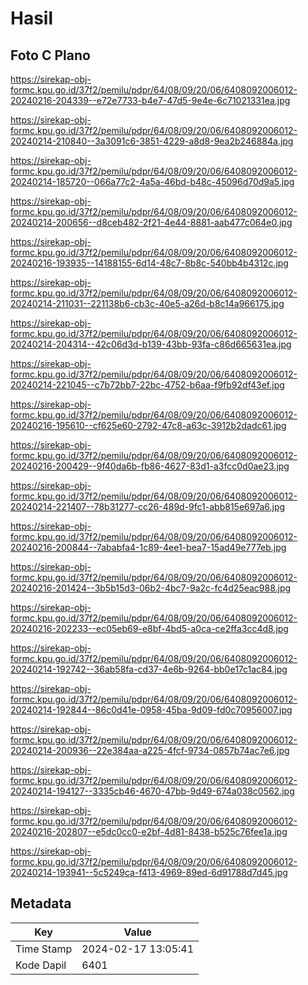 # Hasil

## Foto C Plano

https://sirekap-obj-formc.kpu.go.id/37f2/pemilu/pdpr/64/08/09/20/06/6408092006012-20240216-204339--e72e7733-b4e7-47d5-9e4e-6c71021331ea.jpg

https://sirekap-obj-formc.kpu.go.id/37f2/pemilu/pdpr/64/08/09/20/06/6408092006012-20240214-210840--3a3091c6-3851-4229-a8d8-9ea2b246884a.jpg

https://sirekap-obj-formc.kpu.go.id/37f2/pemilu/pdpr/64/08/09/20/06/6408092006012-20240214-185720--066a77c2-4a5a-46bd-b48c-45096d70d9a5.jpg

https://sirekap-obj-formc.kpu.go.id/37f2/pemilu/pdpr/64/08/09/20/06/6408092006012-20240214-200656--d8ceb482-2f21-4e44-8881-aab477c064e0.jpg

https://sirekap-obj-formc.kpu.go.id/37f2/pemilu/pdpr/64/08/09/20/06/6408092006012-20240216-193935--14188155-6d14-48c7-8b8c-540bb4b4312c.jpg

https://sirekap-obj-formc.kpu.go.id/37f2/pemilu/pdpr/64/08/09/20/06/6408092006012-20240214-211031--221138b6-cb3c-40e5-a26d-b8c14a966175.jpg

https://sirekap-obj-formc.kpu.go.id/37f2/pemilu/pdpr/64/08/09/20/06/6408092006012-20240214-204314--42c06d3d-b139-43bb-93fa-c86d665631ea.jpg

https://sirekap-obj-formc.kpu.go.id/37f2/pemilu/pdpr/64/08/09/20/06/6408092006012-20240214-221045--c7b72bb7-22bc-4752-b6aa-f9fb92df43ef.jpg

https://sirekap-obj-formc.kpu.go.id/37f2/pemilu/pdpr/64/08/09/20/06/6408092006012-20240216-195610--cf625e60-2792-47c8-a63c-3912b2dadc61.jpg

https://sirekap-obj-formc.kpu.go.id/37f2/pemilu/pdpr/64/08/09/20/06/6408092006012-20240216-200429--9f40da6b-fb86-4627-83d1-a3fcc0d0ae23.jpg

https://sirekap-obj-formc.kpu.go.id/37f2/pemilu/pdpr/64/08/09/20/06/6408092006012-20240214-221407--78b31277-cc26-489d-9fc1-abb815e697a6.jpg

https://sirekap-obj-formc.kpu.go.id/37f2/pemilu/pdpr/64/08/09/20/06/6408092006012-20240216-200844--7ababfa4-1c89-4ee1-bea7-15ad49e777eb.jpg

https://sirekap-obj-formc.kpu.go.id/37f2/pemilu/pdpr/64/08/09/20/06/6408092006012-20240216-201424--3b5b15d3-06b2-4bc7-9a2c-fc4d25eac988.jpg

https://sirekap-obj-formc.kpu.go.id/37f2/pemilu/pdpr/64/08/09/20/06/6408092006012-20240216-202233--ec05eb69-e8bf-4bd5-a0ca-ce2ffa3cc4d8.jpg

https://sirekap-obj-formc.kpu.go.id/37f2/pemilu/pdpr/64/08/09/20/06/6408092006012-20240214-192742--36ab58fa-cd37-4e6b-9264-bb0e17c1ac84.jpg

https://sirekap-obj-formc.kpu.go.id/37f2/pemilu/pdpr/64/08/09/20/06/6408092006012-20240214-192844--86c0d41e-0958-45ba-9d09-fd0c70956007.jpg

https://sirekap-obj-formc.kpu.go.id/37f2/pemilu/pdpr/64/08/09/20/06/6408092006012-20240214-200936--22e384aa-a225-4fcf-9734-0857b74ac7e6.jpg

https://sirekap-obj-formc.kpu.go.id/37f2/pemilu/pdpr/64/08/09/20/06/6408092006012-20240214-194127--3335cb46-4670-47bb-9d49-674a038c0562.jpg

https://sirekap-obj-formc.kpu.go.id/37f2/pemilu/pdpr/64/08/09/20/06/6408092006012-20240216-202807--e5dc0cc0-e2bf-4d81-8438-b525c76fee1a.jpg

https://sirekap-obj-formc.kpu.go.id/37f2/pemilu/pdpr/64/08/09/20/06/6408092006012-20240214-193941--5c5249ca-f413-4969-89ed-6d91788d7d45.jpg


## Metadata

| Key        | Value               |
| ---------- | ------------------- |
| Time Stamp | 2024-02-17 13:05:41 |
| Kode Dapil | 6401                |



